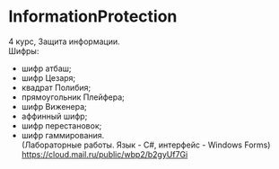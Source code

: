 # InformationProtection
4 курс, Защита информации.  
Шифры:  
- шифр атбаш;
- шифр Цезаря;
- квадрат Полибия;
- прямоугольник Плейфера;
- шифр Виженера;
- аффинный шифр;
- шифр перестановок;
- шифр гаммирования.  
(Лабораторные работы. Язык - С#, интерфейс - Windows Forms)  
https://cloud.mail.ru/public/wbp2/b2gyUf7Gi
